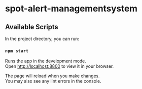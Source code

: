 # spot-alert-managementsystem

## Available Scripts

In the project directory, you can run:

### `npm start`

Runs the app in the development mode.\
Open [http://localhost:8800](http://localhost:8000) to view it in your browser.

The page will reload when you make changes.\
You may also see any lint errors in the console.

